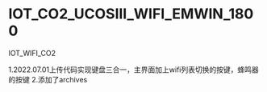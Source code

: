# IOT_CO2_UCOSIII_WIFI_EMWIN_1800
IOT_WIFI_CO2

1.2022.07.01上传代码实现键盘三合一，主界面加上wifi列表切换的按键，蜂鸣器的按键
2.添加了archives
